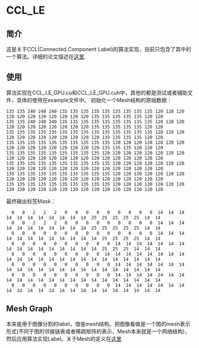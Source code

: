 # CCL_LE

## 简介

这是关于CCL(Connected Component Label)的算法实现，目前只包含了其中的一个算法。详细的论文描述在[这里](https://www.sciencedirect.com/science/article/pii/S0167819110001055).

## 使用
算法实现在CCL_LE_GPU.cu和CCL_LE_GPU.cuh中，其他的都是测试或者辅助文件，具体的使用在example文件中。
初始化一个Mesh结构的原始数据：
```
135 135 240 240 240 135 135 135 135 135 135 135 135 135 120 120 120 120 120 120 120 120 120 120 120 135 135 135 135 135 120 120
135 135 240 240 240 135 135 135 135 135 135 135 135 135 120 120 120 120 120 120 120 120 120 120 120 135 135 135 135 135 120 120
135 135 135 135 135 135 135 135 135 135 135 135 135 135 120 120 120 120 120 120 120 120 120 120 120 120 135 135 135 135 120 120
135 135 135 135 135 135 135 135 135 135 120 120 120 120 120 120 120 120 120 120 120 120 120 120 120 120 135 135 135 120 120 120
135 135 135 135 135 135 135 135 135 120 120 120 120 120 120 120 120 120 120 120 120 120 120 120 120 120 120 120 120 120 120 120
135 135 135 135 135 135 135 135 135 135 120 120 120 120 120 120 120 120 120 120 120 120 120 120 120 120 120 120 120 120 120 120
135 135 135 135 135 135 135 135 135 135 120 120 120 120 120 120 120 120 120 120 120 120 120 120 120 120 120 120 120 120 120 120
135 135 135 135 135 135 135 135 135 135 120 120 120 120 120 120 120 120 120 120 120 120 120 120 120 120 120 120 120 120 120 120
```

最终输出标签Mask：
```
  0   0   2   2   2   0   0   0   0   0   0   0   0   0  14  14  14  14  14  14  14  14  14  14  14  25  25  25  25  25  14  14
  0   0   2   2   2   0   0   0   0   0   0   0   0   0  14  14  14  14  14  14  14  14  14  14  14  25  25  25  25  25  14  14
  0   0   0   0   0   0   0   0   0   0   0   0   0   0  14  14  14  14  14  14  14  14  14  14  14  14  25  25  25  25  14  14
  0   0   0   0   0   0   0   0   0   0  14  14  14  14  14  14  14  14  14  14  14  14  14  14  14  14  25  25  25  14  14  14
  0   0   0   0   0   0   0   0   0  14  14  14  14  14  14  14  14  14  14  14  14  14  14  14  14  14  14  14  14  14  14  14
  0   0   0   0   0   0   0   0   0   0  14  14  14  14  14  14  14  14  14  14  14  14  14  14  14  14  14  14  14  14  14  14
  0   0   0   0   0   0   0   0   0   0  14  14  14  14  14  14  14  14  14  14  14  14  14  14  14  14  14  14  14  14  14  14
  0   0   0   0   0   0   0   0   0   0  14  14  14  14  14  14  14  14  14  14  14  14  14  14  14  14  14  14  14  14  14  14
```

## Mesh Graph
本来是用于图像分割的label，借鉴mesh结构，把图像看做是一个图的mesh表示形式(不同于图的邻接链表或者稀疏矩阵的表示，Mesh本来就是一个网络结构)，然后应用算法实现Label。关于Mesh的定义在[这里](https://en.wikipedia.org/wiki/Lattice_graph)
